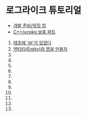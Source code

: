 # 로그라이크 튜토리얼

- [개발 준비/워밍 업](https://gall.dcinside.com/board/view/?id=rlike&no=282010)
- [C++/vcpkg 보충 파트](https://gall.dcinside.com/board/view/?id=rlike&no=282068)

1. [태초에 '@'가 있었다](https://gall.dcinside.com/board/view/?id=rlike&no=282172)
2. [엔티티(Entity)와 맵을 만들자](https://gall.dcinside.com/board/view/?id=rlike&no=282405)
3.
4.
5.
6.
7.
8.
9.
10.
11.
12.
13.
